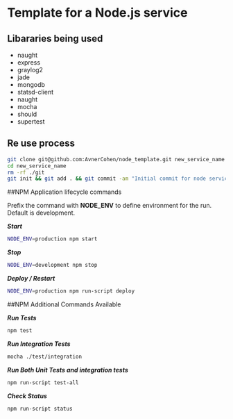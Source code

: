 # Template for a Node.js service

## Libararies being used

* naught
* express
* graylog2
* jade
* mongodb
* statsd-client
* naught
* mocha
* should
* supertest

## Re use process

````sh
git clone git@github.com:AvnerCohen/node_template.git new_service_name
cd new_service_name
rm -rf ./git
git init && git add . && git commit -am "Initial commit for node service"
````

##NPM Application lifecycle commands

Prefix the command with **NODE_ENV** to define environment for the run.
Default is development.

***Start***

````sh
NODE_ENV=production npm start
````

***Stop***

````sh
NODE_ENV=development npm stop
````

***Deploy / Restart***

````sh
NODE_ENV=production npm run-script deploy
````

##NPM Additional Commands Available

***Run Tests***

````sh
npm test
````

***Run Integration Tests***

````sh
mocha ./test/integration
````

***Run Both Unit Tests and integration tests***

````sh
npm run-script test-all
````


***Check Status***

````sh
npm run-script status
````
